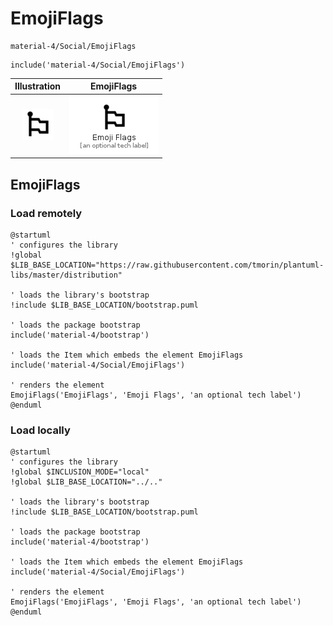 # EmojiFlags


```text
material-4/Social/EmojiFlags
```

```text
include('material-4/Social/EmojiFlags')
```



| Illustration | EmojiFlags |
| :---: | :---: |
| ![illustration for Illustration](../../material-4/Social/EmojiFlags.png) | ![illustration for EmojiFlags](../../material-4/Social/EmojiFlags.Local.png) |




## EmojiFlags

### Load remotely
```plantuml
@startuml
' configures the library
!global $LIB_BASE_LOCATION="https://raw.githubusercontent.com/tmorin/plantuml-libs/master/distribution"

' loads the library's bootstrap
!include $LIB_BASE_LOCATION/bootstrap.puml

' loads the package bootstrap
include('material-4/bootstrap')

' loads the Item which embeds the element EmojiFlags
include('material-4/Social/EmojiFlags')

' renders the element
EmojiFlags('EmojiFlags', 'Emoji Flags', 'an optional tech label')
@enduml
```

### Load locally
```plantuml
@startuml
' configures the library
!global $INCLUSION_MODE="local"
!global $LIB_BASE_LOCATION="../.."

' loads the library's bootstrap
!include $LIB_BASE_LOCATION/bootstrap.puml

' loads the package bootstrap
include('material-4/bootstrap')

' loads the Item which embeds the element EmojiFlags
include('material-4/Social/EmojiFlags')

' renders the element
EmojiFlags('EmojiFlags', 'Emoji Flags', 'an optional tech label')
@enduml
```

